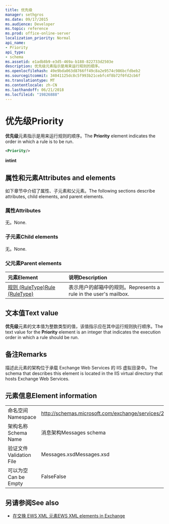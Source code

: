 ```yaml
---
title: 优先级
manager: sethgros
ms.date: 09/17/2015
ms.audience: Developer
ms.topic: reference
ms.prod: office-online-server
localization_priority: Normal
api_name:
- Priority
api_type:
- schema
ms.assetid: e1adb8b9-e3d5-469a-b188-822733d2503e
description: 优先级元素指示是用来运行规则的顺序。
ms.openlocfilehash: 49e9bda063d8766ff49c8a2e9574c986bcfdbeb2
ms.sourcegitcommit: 34041125dc8c5f993b21cebfc4f8b72f0fd2cb6f
ms.translationtype: MT
ms.contentlocale: zh-CN
ms.lasthandoff: 06/21/2018
ms.locfileid: "19826888"
---
```

# <a name="priority"></a><span data-ttu-id="f5a81-103">优先级</span><span class="sxs-lookup"><span data-stu-id="f5a81-103">Priority</span></span>

<span data-ttu-id="f5a81-104">**优先级**元素指示是用来运行规则的顺序。</span><span class="sxs-lookup"><span data-stu-id="f5a81-104">The **Priority** element indicates the order in which a rule is to be run.</span></span> 
  
```XML
<Priority/>
```

 <span data-ttu-id="f5a81-105">**int**</span><span class="sxs-lookup"><span data-stu-id="f5a81-105">**int**</span></span>
## <a name="attributes-and-elements"></a><span data-ttu-id="f5a81-106">属性和元素</span><span class="sxs-lookup"><span data-stu-id="f5a81-106">Attributes and elements</span></span>

<span data-ttu-id="f5a81-107">如下章节中介绍了属性、子元素和父元素。</span><span class="sxs-lookup"><span data-stu-id="f5a81-107">The following sections describe attributes, child elements, and parent elements.</span></span>
  
### <a name="attributes"></a><span data-ttu-id="f5a81-108">属性</span><span class="sxs-lookup"><span data-stu-id="f5a81-108">Attributes</span></span>

<span data-ttu-id="f5a81-109">无。</span><span class="sxs-lookup"><span data-stu-id="f5a81-109">None.</span></span>
  
### <a name="child-elements"></a><span data-ttu-id="f5a81-110">子元素</span><span class="sxs-lookup"><span data-stu-id="f5a81-110">Child elements</span></span>

<span data-ttu-id="f5a81-111">无。</span><span class="sxs-lookup"><span data-stu-id="f5a81-111">None.</span></span>
  
### <a name="parent-elements"></a><span data-ttu-id="f5a81-112">父元素</span><span class="sxs-lookup"><span data-stu-id="f5a81-112">Parent elements</span></span>

|<span data-ttu-id="f5a81-113">**元素**</span><span class="sxs-lookup"><span data-stu-id="f5a81-113">**Element**</span></span>|<span data-ttu-id="f5a81-114">**说明**</span><span class="sxs-lookup"><span data-stu-id="f5a81-114">**Description**</span></span>|
|:-----|:-----|
|[<span data-ttu-id="f5a81-115">规则 (RuleType)</span><span class="sxs-lookup"><span data-stu-id="f5a81-115">Rule (RuleType)</span></span>](rule-ruletype.md) <br/> |<span data-ttu-id="f5a81-116">表示用户的邮箱中的规则。</span><span class="sxs-lookup"><span data-stu-id="f5a81-116">Represents a rule in the user's mailbox.</span></span>  <br/> |
   
## <a name="text-value"></a><span data-ttu-id="f5a81-117">文本值</span><span class="sxs-lookup"><span data-stu-id="f5a81-117">Text value</span></span>

<span data-ttu-id="f5a81-118">**优先级**元素的文本值为整数类型的值，该值指示应在其中运行规则执行顺序。</span><span class="sxs-lookup"><span data-stu-id="f5a81-118">The text value for the **Priority** element is an integer that indicates the execution order in which a rule should be run.</span></span> 
  
## <a name="remarks"></a><span data-ttu-id="f5a81-119">备注</span><span class="sxs-lookup"><span data-stu-id="f5a81-119">Remarks</span></span>

<span data-ttu-id="f5a81-120">描述此元素的架构位于承载 Exchange Web Services 的 IIS 虚拟目录中。</span><span class="sxs-lookup"><span data-stu-id="f5a81-120">The schema that describes this element is located in the IIS virtual directory that hosts Exchange Web Services.</span></span>
  
## <a name="element-information"></a><span data-ttu-id="f5a81-121">元素信息</span><span class="sxs-lookup"><span data-stu-id="f5a81-121">Element information</span></span>

|||
|:-----|:-----|
|<span data-ttu-id="f5a81-122">命名空间</span><span class="sxs-lookup"><span data-stu-id="f5a81-122">Namespace</span></span>  <br/> |http://schemas.microsoft.com/exchange/services/2006/messages  <br/> |
|<span data-ttu-id="f5a81-123">架构名称</span><span class="sxs-lookup"><span data-stu-id="f5a81-123">Schema Name</span></span>  <br/> |<span data-ttu-id="f5a81-124">消息架构</span><span class="sxs-lookup"><span data-stu-id="f5a81-124">Messages schema</span></span>  <br/> |
|<span data-ttu-id="f5a81-125">验证文件</span><span class="sxs-lookup"><span data-stu-id="f5a81-125">Validation File</span></span>  <br/> |<span data-ttu-id="f5a81-126">Messages.xsd</span><span class="sxs-lookup"><span data-stu-id="f5a81-126">Messages.xsd</span></span>  <br/> |
|<span data-ttu-id="f5a81-127">可以为空</span><span class="sxs-lookup"><span data-stu-id="f5a81-127">Can be Empty</span></span>  <br/> |<span data-ttu-id="f5a81-128">False</span><span class="sxs-lookup"><span data-stu-id="f5a81-128">False</span></span>  <br/> |
   
## <a name="see-also"></a><span data-ttu-id="f5a81-129">另请参阅</span><span class="sxs-lookup"><span data-stu-id="f5a81-129">See also</span></span>



- [<span data-ttu-id="f5a81-130">在交换 EWS XML 元素</span><span class="sxs-lookup"><span data-stu-id="f5a81-130">EWS XML elements in Exchange</span></span>](ews-xml-elements-in-exchange.md)

